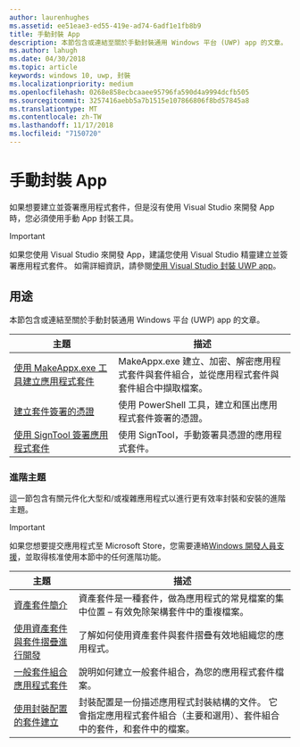 ```yaml
---
author: laurenhughes
ms.assetid: ee51eae3-ed55-419e-ad74-6adf1e1fb8b9
title: 手動封裝 App
description: 本節包含或連結至關於手動封裝通用 Windows 平台 (UWP) app 的文章。
ms.author: lahugh
ms.date: 04/30/2018
ms.topic: article
keywords: windows 10, uwp, 封裝
ms.localizationpriority: medium
ms.openlocfilehash: 0268e858ecbcaaee95796fa590d4a9994dcfb505
ms.sourcegitcommit: 3257416aebb5a7b1515e107866806f8bd57845a8
ms.translationtype: MT
ms.contentlocale: zh-TW
ms.lasthandoff: 11/17/2018
ms.locfileid: "7150720"
---
```

# <a name="manual-app-packaging"></a>手動封裝 App

如果想要建立並簽署應用程式套件，但是沒有使用 Visual Studio 來開發 App 時，您必須使用手動 App 封裝工具。

> [!IMPORTANT] 
> 如果您使用 Visual Studio 來開發 App，建議您使用 Visual Studio 精靈建立並簽署應用程式套件。 如需詳細資訊，請參閱[使用 Visual Studio 封裝 UWP app](https://msdn.microsoft.com/windows/uwp/packaging/packaging-uwp-apps)。

## <a name="purpose"></a>用途

本節包含或連結至關於手動封裝通用 Windows 平台 (UWP) app 的文章。

| 主題 | 描述 |
|-------|-------------|
| [使用 MakeAppx.exe 工具建立應用程式套件](create-app-package-with-makeappx-tool.md) | MakeAppx.exe 建立、加密、解密應用程式套件與套件組合，並從應用程式套件與套件組合中擷取檔案。 |
| [建立套件簽署的憑證](create-certificate-package-signing.md) | 使用 PowerShell 工具，建立和匯出應用程式套件簽署的憑證。 |
| [使用 SignTool 簽署應用程式套件](sign-app-package-using-signtool.md) | 使用 SignTool，手動簽署具憑證的應用程式套件。 |

### <a name="advanced-topics"></a>進階主題

這一節包含有關元件化大型和/或複雜應用程式以進行更有效率封裝和安裝的進階主題。 

> [!IMPORTANT]
> 如果您想要提交應用程式至 Microsoft Store，您需要連絡[Windows 開發人員支援](https://developer.microsoft.com/windows/support)，並取得核准使用本節中的任何進階功能。


| 主題 | 描述 |
|-------|-------------|
| [資產套件簡介](asset-packages.md) | 資產套件是一種套件，做為應用程式的常見檔案的集中位置 – 有效免除架構套件中的重複檔案。 |
| [使用資產套件與套件摺疊進行開發](package-folding.md) | 了解如何使用資產套件與套件摺疊有效地組織您的應用程式。 |
| [一般套件組合應用程式套件](flat-bundles.md) | 說明如何建立一般套件組合，為您的應用程式套件檔案。 |
| [使用封裝配置的套件建立](packaging-layout.md) | 封裝配置是一份描述應用程式封裝結構的文件。 它會指定應用程式套件組合（主要和選用）、套件組合中的套件，和套件中的檔案。 |
